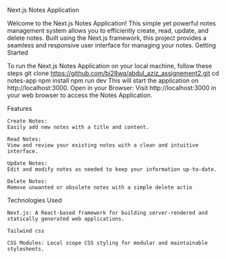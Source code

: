 Next.js Notes Application

Welcome to the Next.js Notes Application! This simple yet powerful notes management system allows you to efficiently create, read, update, and delete notes. Built using the Next.js framework, this project provides a seamless and responsive user interface for managing your notes.
Getting Started

To run the Next.js Notes Application on your local machine, follow these steps
git clone https://github.com/bi28wq/abdul_aziz_assignement2.git
cd notes-app
npm install
npm run dev
This will start the application on http://localhost:3000.
Open in your Browser:
Visit http://localhost:3000 in your web browser to access the Notes Application.

Features

    Create Notes:
    Easily add new notes with a title and content.

    Read Notes:
    View and review your existing notes with a clean and intuitive interface.

    Update Notes:
    Edit and modify notes as needed to keep your information up-to-date.

    Delete Notes:
    Remove unwanted or obsolete notes with a simple delete actio

Technologies Used

    Next.js: A React-based framework for building server-rendered and statically generated web applications.

    Tailwind css 

    CSS Modules: Local scope CSS styling for modular and maintainable stylesheets.
